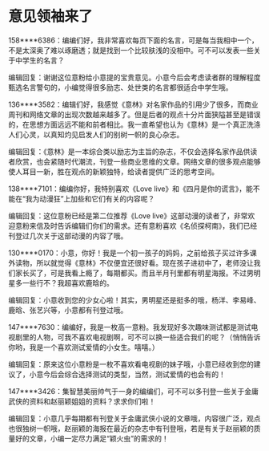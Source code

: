# 意见领袖来了

158****6386：编编们好，我非常喜欢每页下面的名言，可是每当我相中一个，不是太深奥了难以琢磨透；就是找到一个比较肤浅的没相中。可不可以发表一些关于中学生的名言？ 

编辑回复：谢谢这位意粉给小意提的宝贵意见。小意今后会考虑读者群的理解程度甄选名言警句的，小编觉得很多励志、处世类的名言都很适合中学生哦。 

136****3582：编辑们好，我感觉《意林》对名家作品的引用少了很多，而商业周刊和网络文章的出现次数越来越多了。但是后者的观点十分片面狭隘甚至是错误的，在思想方面远远不能和前者相比。我一直希望也认为《意林》是一个真正洗涤人们心灵，以真知灼见启发人们的别树一帜的良心杂志。 

编辑回复：《意林》是一本综合类以励志为主旨的杂志，不仅会选择名家作品供读者欣赏，也会紧随时代潮流，刊登一些商业思维的文章。网络文章的很多观点能够使人耳目一新，胜在观点的新颖独特，给读者提供广泛的思考空间。 

138****7101：编编你好，我特别喜欢《Love live》和《四月是你的谎言》，能不能在“我为动漫狂”上加些和它们有关的内容呢？ 

编辑回复：这位意粉已经是第二位推荐《Love live》这部动漫的读者了，非常欢迎意粉来信及时告诉编辑们你们的需求。还有意粉喜欢《名侦探柯南》，我们已经刊登过几次关于这部动漫的内容了哦。 

130****0170：小意，你好！我是一个初一孩子的妈妈，之前给孩子买过许多课外读物，所以就觉得《意林》不仅便宜还很好看。现在孩子进初中了，老师没让我们家长买了，可是我看上瘾了，每期都买。而且半月刊里都有明星海报。不过男明星多一些行不？我超喜欢鹿晗的。 

编辑回复：小意收到您的少女心啦！其实，男明星还是挺多的哦，杨洋、李易峰、鹿晗、张艺兴等，小意都有刊登过哦。 

147****7630：编编好，我是一枚高一意粉。我发现好多次趣味测试都是测试电视剧里的人物，可我不喜欢电视剧啊，可不可以换一些适合我们的呢？（悄悄告诉你哟，我是一个喜欢测试爱情的小女生。嘻嘻。） 

编辑回复：原来这位小意粉是一枚不喜欢看电视剧的妹子哦，小意已经收到您的建议了，小意今后会综合选择测试的类型，当然，测试爱情的也会有的！ 

147****3426：集智慧美丽帅气于一身的编编们，可不可以多刊登一些关于金庸武侠的资料和赵丽颖姐姐的资料？求求你们啦！ 

编辑回复：小意几乎每期都有刊登关于金庸武侠小说的文章哦，内容很广泛，观点也很独树一帜哦，赵丽颖的海报在最近的杂志中有刊登哦，若是有关于赵丽颖的质量好的文章，小编一定尽力满足“颖火虫”的需求的！